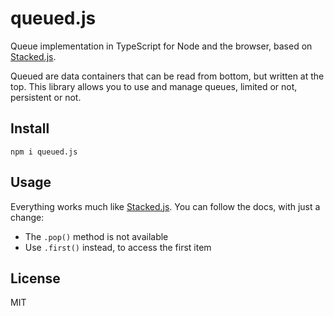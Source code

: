 queued.js
=========

Queue implementation in TypeScript for Node and the browser, based on [Stacked.js](https://github.com/jesobreira/stack.js).

Queued are data containers that can be read from bottom, but written at the top. This library allows you to use and manage queues, limited or not, persistent or not.

Install
-------

```
npm i queued.js
```

Usage
-----

Everything works much like [Stacked.js](https://github.com/jesobreira/stack.js#readme). You can follow the docs, with just a change:

* The `.pop()` method is not available
* Use `.first()` instead, to access the first item

License
-------

MIT
